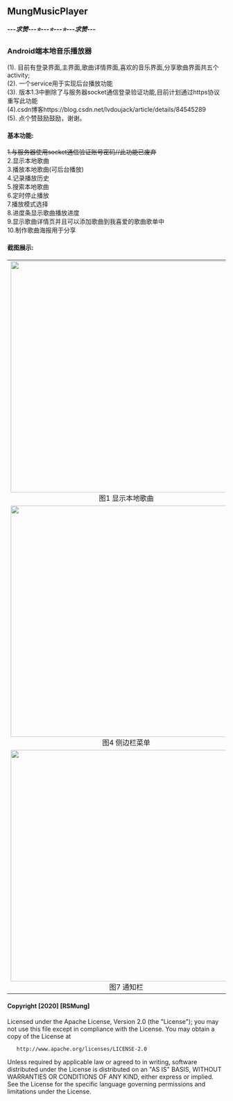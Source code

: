 ## MungMusicPlayer
*********---求赞---⭐---⭐---⭐---求赞---*********  
### Android端本地音乐播放器  
(1). 目前有登录界面,主界面,歌曲详情界面,喜欢的音乐界面,分享歌曲界面共五个activity;  
(2). 一个service用于实现后台播放功能  
(3). 版本1.3中删除了与服务器socket通信登录验证功能,目前计划通过https协议重写此功能  
(4).csdn博客https://blog.csdn.net/lvdoujack/article/details/84545289  
(5). 点个赞鼓励鼓励，谢谢。  
#### 基本功能:  
~~1.与服务器使用socket通信验证账号密码//此功能已废弃~~  
2.显示本地歌曲  
3.播放本地歌曲(可后台播放)  
4.记录播放历史  
5.搜索本地歌曲  
6.定时停止播放  
7.播放模式选择  
8.进度条显示歌曲播放进度  
9.显示歌曲详情页并且可以添加歌曲到我喜爱的歌曲歌单中  
10.制作歌曲海报用于分享  
#### 截图展示:
<table>
    <tr>
        <td >
          <center>
            <img src="https://github.com/Lvdou-Jack/AndroidMusicPlayer/raw/master/MyFiles/picture/截图/Version1.4/main.png" height = 533/>
            图1 显示本地歌曲
          </center>
        </td>
        <td >
          <center>
            <img src="https://github.com/Lvdou-Jack/AndroidMusicPlayer/raw/master/MyFiles/picture/截图/Version1.4/detail.png" height = 533/>
            图2 歌曲详情页
          </center>
        </td>
        <td >
          <center>
            <img src="https://github.com/Lvdou-Jack/AndroidMusicPlayer/raw/master/MyFiles/picture/截图/Version1.4/search.png" height = 533> 
            图3 搜索本地歌曲
          </center>
        </td>
    </tr>
    <tr>
        <td >
          <center>
            <img src="https://github.com/Lvdou-Jack/AndroidMusicPlayer/raw/master/MyFiles/picture/截图/Version1.4/menu.png" height = 533>  
            图4 侧边栏菜单
          </center>
        </td>
        <td >
          <center>
             <img src="https://github.com/Lvdou-Jack/AndroidMusicPlayer/raw/master/MyFiles/picture/截图/Version1.4/stop_with_time.png" height = 533> 
             图5 定时停止播放 
          </center>
        </td>
        <td >
          <center>
             <img src="https://github.com/Lvdou-Jack/AndroidMusicPlayer/raw/master/MyFiles/picture/截图/Version1.4/playMode.png" height = 533>
             图6 播放模式选择
          </center>
        </td>
    </tr>
    <tr>
        <td >
          <center>
             <img src="https://github.com/Lvdou-Jack/AndroidMusicPlayer/raw/master/MyFiles/picture/截图/Version1.3/notification.png" height = 533> 
             图7 通知栏
          </center>
        </td>
        <td >
          <center>
             <img src="https://github.com/Lvdou-Jack/AndroidMusicPlayer/raw/master/MyFiles/picture/截图/Version1.4/share.png" height = 533>   
             图8 制作海报分享歌曲
          </center>
        </td>
        <td >
          <center>
             <img src="https://github.com/Lvdou-Jack/AndroidMusicPlayer/raw/master/MyFiles/picture/截图/Version1.4/love_songs.png" height = 533>  
             图9 我喜爱的歌曲
          </center>
        </td>
    </tr>
</table>

#### Copyright [2020] [RSMung]

   Licensed under the Apache License, Version 2.0 (the "License");
   you may not use this file except in compliance with the License.
   You may obtain a copy of the License at

       http://www.apache.org/licenses/LICENSE-2.0

   Unless required by applicable law or agreed to in writing, software
   distributed under the License is distributed on an "AS IS" BASIS,
   WITHOUT WARRANTIES OR CONDITIONS OF ANY KIND, either express or implied.
   See the License for the specific language governing permissions and
   limitations under the License.
